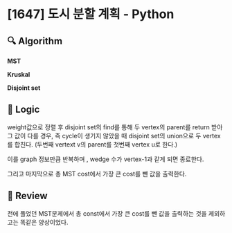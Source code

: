 # [1647] 도시 분할 계획 - Python

## :mag: Algorithm

**MST**

**Kruskal**

**Disjoint set**

## :round_pushpin: Logic
weight값으로 정렬 후 disjoint set의 find를 통해 두 vertex의 parent를 return 받아 그 값이 다를 경우, 즉 cycle이 생기지 않았을 때
disjoint set의 union으로 두 vertex를 합친다. (두번째 vertext v의 parent를 첫번째 vertex u로 한다.)

이를 graph 정보만큼 반복하며 , wedge 수가 vertex-1과 같게 되면 종료한다.

그리고 마지막으로 총 MST cost에서 가장 큰 cost를 뺀 값을 출력한다.

## :memo: Review
전에 풀었던 MST문제에서 총 const에서 가장 큰 cost를 뺀 값을 출력하는 것을 제외하고는 똑같은 양상이었다.